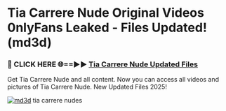# Tia Carrere Nude Original Videos 0nlyFans Leaked - Files Updated! (md3d)

<h3>🔴 CLICK HERE 🌐==►► <a href="https://tinyurl.com/4mcuefdz" rel="nofollow">Tia Carrere Nude Updated Files</a></h3>

Get Tia Carrere Nude and all content. Now you can access all videos and pictures of Tia Carrere Nude. New Updated Files 2025!

[![md3d](https://i.imgur.com/StAQSOY.gif)](https://tinyurl.com/4mcuefdz)
tia carrere nudes